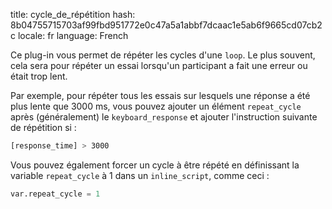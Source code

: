 title: cycle_de_répétition
hash: 8b04755715703af99fbd951772e0c47a5a1abbf7dcaac1e5ab6f9665cd07cb2c
locale: fr
language: French

Ce plug-in vous permet de répéter les cycles d'une `loop`. Le plus souvent, cela sera pour répéter un essai lorsqu'un participant a fait une erreur ou était trop lent.

Par exemple, pour répéter tous les essais sur lesquels une réponse a été plus lente que 3000 ms, vous pouvez ajouter un élément `repeat_cycle` après (généralement) le `keyboard_response` et ajouter l'instruction suivante de répétition si :

```bash
[response_time] > 3000
```

Vous pouvez également forcer un cycle à être répété en définissant la variable `repeat_cycle` à 1 dans un `inline_script`, comme ceci :

```python
var.repeat_cycle = 1
```